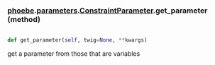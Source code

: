 ### [phoebe](phoebe.md).[parameters](phoebe.parameters.md).[ConstraintParameter](phoebe.parameters.ConstraintParameter.md).get_parameter (method)


```py

def get_parameter(self, twig=None, **kwargs)

```



get a parameter from those that are variables

